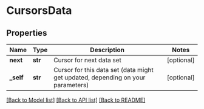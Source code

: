 # CursorsData

## Properties
Name | Type | Description | Notes
------------ | ------------- | ------------- | -------------
**next** | **str** | Cursor for next data set | [optional] 
**_self** | **str** | Cursor for this data set (data might get updated, depending on your parameters) | [optional] 

[[Back to Model list]](../README.md#documentation-for-models) [[Back to API list]](../README.md#documentation-for-api-endpoints) [[Back to README]](../README.md)



